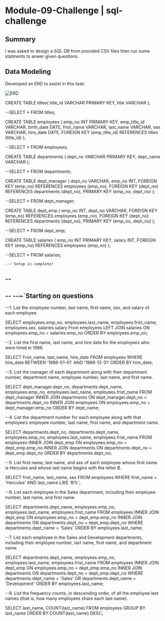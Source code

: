 # Module-09-Challenge | sql-challenge

## Summary
I was asked to design a SQL DB from provided CSV files then run some statments to anwer given questions. 


## Data Modeling

Developed an ERD to assist in this task:

![ERD](DBlayout.JPG)


CREATE TABLE titles(
    title_id VARCHAR PRIMARY KEY,
    title VARCHAR
);

--SELECT * FROM titles; 

CREATE TABLE employees ( 
    emp_no INT PRIMARY KEY,
    emp_title_id VARCHAR,
    birth_date DATE,
    frist_name VARCHAR,
    last_name VARCHAR,
    sex VARCHAR,
    hire_date DATE,
    FOREIGN KEY (emp_title_id) REFERENCES titles (title_id)
);

--SELECT * FROM employees; 

CREATE TABLE departments ( 
    dept_no VARCHAR PRIMARY KEY,
    dept_name VARCHAR
);

--SELECT * FROM departments; 


CREATE TABLE dept_manager ( 
    dept_no VARCHAR,
    emp_no INT,
    FOREIGN KEY (emp_no) REFERENCES employees (emp_no),
    FOREIGN KEY (dept_no) REFERENCES departments (dept_no),
    PRIMARY KEY (emp_no, dept_no)
);

--SELECT * FROM dept_manager; 

CREATE TABLE dept_emp ( 
    emp_no INT,
    dept_no VARCHAR,
    FOREIGN KEY (emp_no) REFERENCES employees (emp_no),
    FOREIGN KEY (dept_no) REFERENCES departments (dept_no),
    PRIMARY KEY (emp_no, dept_no)
);

--SELECT * FROM dept_emp; 

CREATE TABLE salaries ( 
    emp_no INT PRIMARY KEY,
    salary INT,
    FOREIGN KEY (emp_no) REFERENCES employees (emp_no)
);

--SELECT * FROM salaries;


    --~`Setup is complete!
--
--
--
    --~`Starting on questions
--
--1. List the employee number, last name, first name, sex, and salary of each employee.

SELECT employees.emp_no, employees.last_name, employees.frist_name, employees.sex, salaries.salary
From employees
LEFT JOIN salaries
ON employees.emp_no = salaries.emp_no
ORDER BY employees.emp_no;


--2. List the first name, last name, and hire date for the employees who were hired in 1986.

SELECT Frist_name, last_name, hire_date
FROM employees
WHERE hire_date BETWEEN '1986-01-01' AND '1986-12-31'
ORDER BY hire_date;


--3. List the manager of each department along with their department number, department name, employee number, last name, and first name.

SELECT dept_manager.dept_no, departments.dept_name, employees.emp_no, employees.last_name, employees.frist_name
FROM dept_manager
INNER JOIN departments
ON dept_manager.dept_no = departments.dept_no
INNER JOIN employees
ON employees.emp_no = dept_manager.emp_no
ORDER BY dept_name;


--4. List the department number for each employee along with that employee’s employee number, last name, first name, and department name.

SELECT departments.dept_no, departments.dept_name, employees.emp_no, employees.last_name, employees.frist_name
FROM employees
INNER JOIN dept_emp
ON employees.emp_no = dept_emp.emp_no
INNER JOIN departments 
ON departments.dept_no = dept_emp.dept_no
ORDER BY departments.dept_no;


--5. List first name, last name, and sex of each employee whose first name is Hercules and whose last name begins with the letter B.

SELECT frist_name, last_name, sex
FROM employees 
WHERE frist_name = 'Hercules'
AND last_name LIKE 'B%';


--6. List each employee in the Sales department, including their employee number, last name, and first name.

SELECT departments.dept_name, employees.emp_no, employees.last_name, employees.frist_name
FROM employees
INNER JOIN dept_emp
ON employees.emp_no = dept_emp.emp_no
INNER JOIN departments 
ON departments.dept_no = dept_emp.dept_no
WHERE departments.dept_name = 'Sales'
ORDER BY employees.last_name;


--7. List each employee in the Sales and Development departments, including their employee number, last name, first name, and department name.

SELECT departments.dept_name, employees.emp_no, employees.last_name, employees.frist_name
FROM employees
INNER JOIN dept_emp
ON employees.emp_no = dept_emp.emp_no
INNER JOIN departments 
ON departments.dept_no = dept_emp.dept_no
WHERE departments.dept_name = 'Sales' OR departments.dept_name = 'Development'
ORDER BY employees.last_name;

--8. List the frequency counts, in descending order, of all the employee last names (that is, how many employees share each last name).   

SELECT last_name, COUNT(last_name)
FROM employees
GROUP BY last_name
ORDER BY COUNT(last_name)
DESC;

